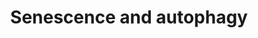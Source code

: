 ---
annotations:
- type: Pathway Ontology
  value: cellular senescence pathway
authors:
- MaintBot
- Khanspers
- Ddigles
- Susan
- Mkutmon
- Eweitz
description: Senescense and Autophagy Pathways in Cancer
last-edited: 2021-05-16
organisms:
- Rattus norvegicus
redirect_from:
- /index.php/Pathway:WP1305
- /instance/WP1305
schema-jsonld:
- '@context': https://schema.org/
  '@id': https://wikipathways.github.io/pathways/WP1305.html
  '@type': Dataset
  creator:
    '@type': Organization
    name: WikiPathways
  description: Senescense and Autophagy Pathways in Cancer
  keywords:
  - Atg12
  - ATG16
  - Fn1
  - Inhba
  - Rsl1d1
  - Slc39a3
  - Plat
  - IL3
  - Serpinb2
  - '?'
  - Map2k1
  - Ccl3
  - Tnfsf15
  - Gsn
  - Pten
  - Bmp2
  - Igf1
  - Cd44
  - Mll1
  - Braf
  - Sh3glb1
  - Cdkn2a
  - Atg10
  - Cdc25b
  - Vtn
  - Cdk4
  - Bmi1
  - Il1a
  - Jun
  - PI3K?
  - Atg14
  - Smad4
  - Lamp2
  - Cdkn1b
  - Col1a1
  - Ins1
  - Atg4b
  - bcl-xl
  - Cxcl14
  - Lamp1
  - Mapk14
  - Ulk1
  - Tgfb1
  - Cdk6
  - Cdk2
  - Map1lc3a
  - Col10a1
  - Tp53
  - IL8
  - ISRE
  - Cdkn1a
  - Map2k3
  - Col3a1
  - E2f1
  - Rb1
  - Serpine1
  - Raf1
  - Irf7
  - THBS1
  - Akt1
  - Ing1
  - Mdm2
  - Irf1
  - Igf1r
  - Creg1
  - IFI16
  - Ing2
  - Slc39a2
  - Il6st
  - Igfbp3
  - Hras
  - Slc39a1
  - Il6ra
  - Uvrag
  - GAS
  - Map1lc3b
  - Igfbp5
  - Atg3
  - Igfbp7
  - Mmp14
  - Gabarapl2
  - Ambra1
  - Il6
  - Smad3
  - Sqstm1
  - Il24
  - Mtor
  - Cxcl3
  - Mmp3
  - Ifng
  - Ifnb1
  - Cebpb
  - Becn1
  - Plau
  - Mapk1
  - Atg7
  - Gabarapl1
  - Cxcl2
  - Gadd45a
  - Hmga1
  - ATG5
  - Il1b
  - Irf5
  - Gsk3b
  - Pcna
  - Bcl2
  - Slc39a4
  - Src
  - Sparc
  - Gabarap
  - Rnasel
  license: CC0
  name: Senescence and autophagy
seo: CreativeWork
title: Senescence and autophagy
wpid: WP1305
---